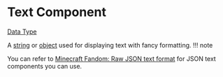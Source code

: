# Text Component
[Data Type](../data_types.md)

A [string](string.md) or [object](object.md) used for displaying text with fancy formatting.
!!! note
    
  You can refer to [Minecraft Fandom: Raw JSON text format](https://minecraft.fandom.com/wiki/Raw_JSON_text_format) for JSON text components you can use.
